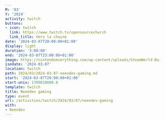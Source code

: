 ```yaml
---
M: '03'
Y: '2024'
activity: twitch
buttons:
- icon: twitch
  link: https://www.twitch.tv/opensourcechurch
  link_title: Vers la chaine
date: '2024-03-07T20:00:00+01:00'
display: light
duration: '3:00:00'
end: '2024-03-07T23:00:00+01:00'
image: https://nintendoeverything.com/wp-content/uploads/SteamWorld-Build.jpg
isodate: '2024-03-07'
location: twitch
path: 2024/03/2024-03-07-neeodev-gaming.md
start: '2024-03-07T20:00:00+01:00'
start-unix: 1709838000.0
template: twitch
title: Neeodev gaming
type: event
url: /activities/twitch/2024/03/07/neeodev-gaming
with:
- Neeodev
---
```

